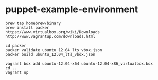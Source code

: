 puppet-example-environment
==========================

    brew tap homebrew/binary
    brew install packer
    https://www.virtualbox.org/wiki/Downloads
    http://www.vagrantup.com/downloads.html
    
    cd packer
    packer validate ubuntu_12.04_lts_vbox.json
    packer build ubuntu_12.04_lts_vbox.json
    
    vagrant box add ubuntu-12.04-x64 ubuntu-12.04-x86_virtualbox.box
    cd ..
    vagrant up

